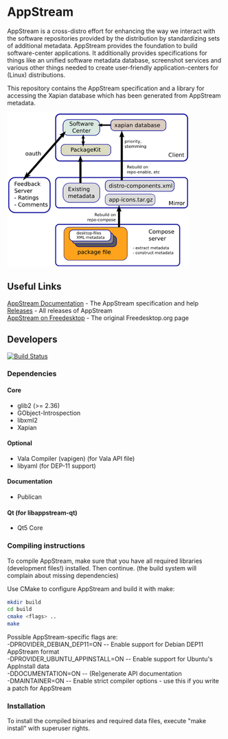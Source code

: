 AppStream
=========

AppStream is a cross-distro effort for enhancing the way we interact with the software repositories provided by the
distribution by standardizing sets of additional metadata.
AppStream provides the foundation to build software-center applications. It additionally provides specifications
for things like an unified software metadata database, screenshot services and various other things needed to create
user-friendly application-centers for (Linux) distributions.

This repository contains the AppStream specification and a library for accessing the Xapian database which has been
generated from AppStream metadata.

![AppStream Architecture](docs/sources/images/architecture-small.png "AppStream Architecture")

## Useful Links
[AppStream Documentation](http://www.freedesktop.org/software/appstream/docs/) - The AppStream specification and help  
[Releases](http://www.freedesktop.org/software/appstream/releases/) - All releases of AppStream  
[AppStream on Freedesktop](http://www.freedesktop.org/wiki/Distributions/AppStream/) - The original Freedesktop.org page  

## Developers
[![Build Status](https://travis-ci.org/ximion/appstream.svg?branch=master)](https://travis-ci.org/ximion/appstream)

### Dependencies

#### Core
 * glib2 (>= 2.36)
 * GObject-Introspection
 * libxml2
 * Xapian

#### Optional
 * Vala Compiler (vapigen) (for Vala API file)
 * libyaml (for DEP-11 support)

#### Documentation
 * Publican

#### Qt (for libappstream-qt)
 * Qt5 Core


### Compiling instructions

To compile AppStream, make sure that you have all required libraries (development files!) installed.
Then continue. (the build system will complain about missing dependencies)

Use CMake to configure AppStream and build it with make:
```bash
mkdir build
cd build
cmake <flags> ..
make
```
Possible AppStream-specific flags are:  
 -DPROVIDER_DEBIAN_DEP11=ON      -- Enable support for Debian DEP11 AppStream format  
 -DPROVIDER_UBUNTU_APPINSTALL=ON -- Enable support for Ubuntu's AppInstall data  
 -DDOCUMENTATION=ON              -- (Re)generate API documentation  
 -DMAINTAINER=ON                 -- Enable strict compiler options - use this if you write a patch for AppStream

### Installation

To install the compiled binaries and required data files, execute
"make install" with superuser rights.
